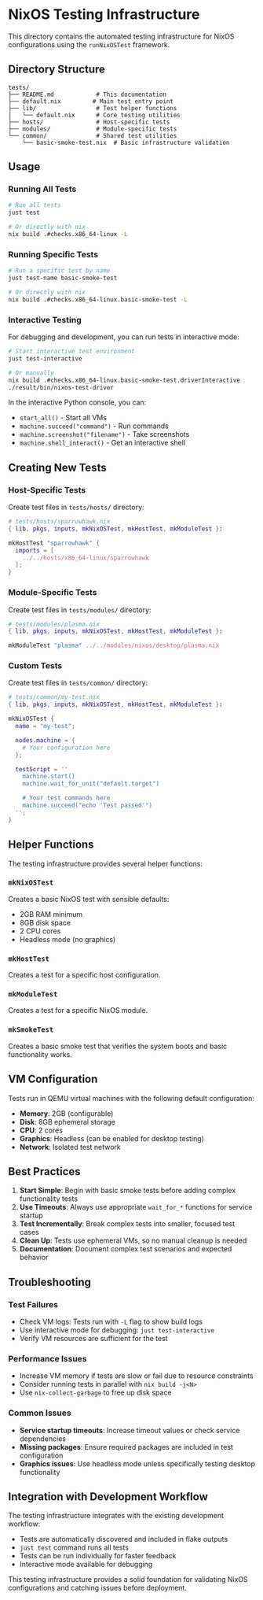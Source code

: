 # NixOS Testing Infrastructure

This directory contains the automated testing infrastructure for NixOS configurations using the `runNixOSTest` framework.

## Directory Structure

```
tests/
├── README.md            # This documentation
├── default.nix         # Main test entry point
├── lib/                 # Test helper functions
│   └── default.nix      # Core testing utilities
├── hosts/               # Host-specific tests
├── modules/             # Module-specific tests
└── common/              # Shared test utilities
    └── basic-smoke-test.nix  # Basic infrastructure validation
```

## Usage

### Running All Tests

```bash
# Run all tests
just test

# Or directly with nix
nix build .#checks.x86_64-linux -L
```

### Running Specific Tests

```bash
# Run a specific test by name
just test-name basic-smoke-test

# Or directly with nix
nix build .#checks.x86_64-linux.basic-smoke-test -L
```

### Interactive Testing

For debugging and development, you can run tests in interactive mode:

```bash
# Start interactive test environment
just test-interactive

# Or manually
nix build .#checks.x86_64-linux.basic-smoke-test.driverInteractive
./result/bin/nixos-test-driver
```

In the interactive Python console, you can:
- `start_all()` - Start all VMs
- `machine.succeed("command")` - Run commands
- `machine.screenshot("filename")` - Take screenshots
- `machine.shell_interact()` - Get an interactive shell

## Creating New Tests

### Host-Specific Tests

Create test files in `tests/hosts/` directory:

```nix
# tests/hosts/sparrowhawk.nix
{ lib, pkgs, inputs, mkNixOSTest, mkHostTest, mkModuleTest }:

mkHostTest "sparrowhawk" {
  imports = [
    ../../hosts/x86_64-linux/sparrowhawk
  ];
}
```

### Module-Specific Tests

Create test files in `tests/modules/` directory:

```nix
# tests/modules/plasma.nix
{ lib, pkgs, inputs, mkNixOSTest, mkHostTest, mkModuleTest }:

mkModuleTest "plasma" ../../modules/nixos/desktop/plasma.nix
```

### Custom Tests

Create test files in `tests/common/` directory:

```nix
# tests/common/my-test.nix
{ lib, pkgs, inputs, mkNixOSTest, mkHostTest, mkModuleTest }:

mkNixOSTest {
  name = "my-test";

  nodes.machine = {
    # Your configuration here
  };

  testScript = ''
    machine.start()
    machine.wait_for_unit("default.target")

    # Your test commands here
    machine.succeed("echo 'Test passed'")
  '';
}
```

## Helper Functions

The testing infrastructure provides several helper functions:

### `mkNixOSTest`

Creates a basic NixOS test with sensible defaults:
- 2GB RAM minimum
- 8GB disk space
- 2 CPU cores
- Headless mode (no graphics)

### `mkHostTest`

Creates a test for a specific host configuration.

### `mkModuleTest`

Creates a test for a specific NixOS module.

### `mkSmokeTest`

Creates a basic smoke test that verifies the system boots and basic functionality works.

## VM Configuration

Tests run in QEMU virtual machines with the following default configuration:

- **Memory**: 2GB (configurable)
- **Disk**: 8GB ephemeral storage
- **CPU**: 2 cores
- **Graphics**: Headless (can be enabled for desktop testing)
- **Network**: Isolated test network

## Best Practices

1. **Start Simple**: Begin with basic smoke tests before adding complex functionality tests
2. **Use Timeouts**: Always use appropriate `wait_for_*` functions for service startup
3. **Test Incrementally**: Break complex tests into smaller, focused test cases
4. **Clean Up**: Tests use ephemeral VMs, so no manual cleanup is needed
5. **Documentation**: Document complex test scenarios and expected behavior

## Troubleshooting

### Test Failures

- Check VM logs: Tests run with `-L` flag to show build logs
- Use interactive mode for debugging: `just test-interactive`
- Verify VM resources are sufficient for the test

### Performance Issues

- Increase VM memory if tests are slow or fail due to resource constraints
- Consider running tests in parallel with `nix build -j<N>`
- Use `nix-collect-garbage` to free up disk space

### Common Issues

- **Service startup timeouts**: Increase timeout values or check service dependencies
- **Missing packages**: Ensure required packages are included in test configuration
- **Graphics issues**: Use headless mode unless specifically testing desktop functionality

## Integration with Development Workflow

The testing infrastructure integrates with the existing development workflow:

- Tests are automatically discovered and included in flake outputs
- `just test` command runs all tests
- Tests can be run individually for faster feedback
- Interactive mode available for debugging

This testing infrastructure provides a solid foundation for validating NixOS configurations and catching issues before deployment.
